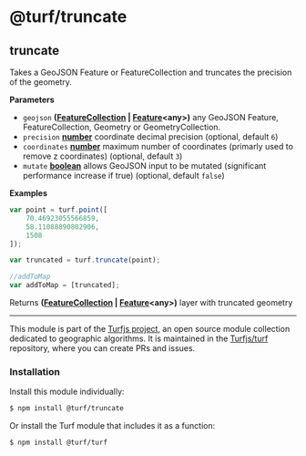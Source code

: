 # @turf/truncate

<!-- Generated by documentation.js. Update this documentation by updating the source code. -->

## truncate

Takes a GeoJSON Feature or FeatureCollection and truncates the precision of the geometry.

**Parameters**

-   `geojson` **([FeatureCollection](http://geojson.org/geojson-spec.html#feature-collection-objects) \| [Feature](http://geojson.org/geojson-spec.html#feature-objects)&lt;any>)** any GeoJSON Feature, FeatureCollection, Geometry or GeometryCollection.
-   `precision` **[number](https://developer.mozilla.org/en-US/docs/Web/JavaScript/Reference/Global_Objects/Number)** coordinate decimal precision (optional, default `6`)
-   `coordinates` **[number](https://developer.mozilla.org/en-US/docs/Web/JavaScript/Reference/Global_Objects/Number)** maximum number of coordinates (primarly used to remove z coordinates) (optional, default `3`)
-   `mutate` **[boolean](https://developer.mozilla.org/en-US/docs/Web/JavaScript/Reference/Global_Objects/Boolean)** allows GeoJSON input to be mutated (significant performance increase if true) (optional, default `false`)

**Examples**

```javascript
var point = turf.point([
    70.46923055566859,
    58.11088890802906,
    1508
]);

var truncated = turf.truncate(point);

//addToMap
var addToMap = [truncated];
```

Returns **([FeatureCollection](http://geojson.org/geojson-spec.html#feature-collection-objects) \| [Feature](http://geojson.org/geojson-spec.html#feature-objects)&lt;any>)** layer with truncated geometry

<!-- This file is automatically generated. Please don't edit it directly:
if you find an error, edit the source file (likely index.js), and re-run
./scripts/generate-readmes in the turf project. -->

---

This module is part of the [Turfjs project](http://turfjs.org/), an open source
module collection dedicated to geographic algorithms. It is maintained in the
[Turfjs/turf](https://github.com/Turfjs/turf) repository, where you can create
PRs and issues.

### Installation

Install this module individually:

```sh
$ npm install @turf/truncate
```

Or install the Turf module that includes it as a function:

```sh
$ npm install @turf/turf
```
